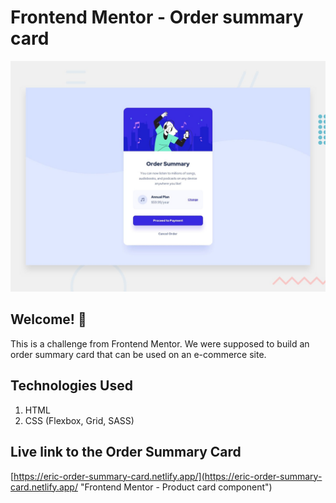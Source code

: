 # Frontend Mentor - Order summary card

![Design preview for the Order summary card coding challenge](./design/desktop-preview.jpg)

## Welcome! 👋

This is a challenge from Frontend Mentor. We were supposed to build an order summary card that can be used on an e-commerce site.

## Technologies Used

1. HTML
2. CSS (Flexbox, Grid, SASS)

## Live link to the Order Summary Card

[https://eric-order-summary-card.netlify.app/](https://eric-order-summary-card.netlify.app/ "Frontend Mentor - Product card component")
